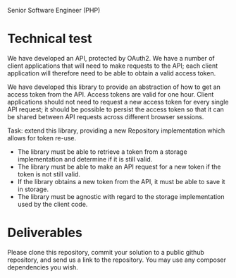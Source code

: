 Senior Software Engineer (PHP)

Technical test
==============


We have developed an API, protected by OAuth2. We have a number of client applications that will need to
make requests to the API; each client application will therefore need to be able to obtain a valid access token.

We have developed this library to provide an abstraction of how to get an access token from the API. Access tokens
are valid for one hour. Client applications should not need to request a new access token for every single API request; it should be possible to persist the access token so that it can be shared between API requests across different browser sessions.

Task: extend this library, providing a new Repository implementation which allows for token re-use.

- The library must be able to retrieve a token from a storage implementation and determine if it is still valid.
- The library must be able to make an API request for a new token if the token is not still valid.
- If the library obtains a new token from the API, it must be able to save it in storage.
- The library must be agnostic with regard to the storage implementation used by the client code.


Deliverables
============

Please clone this repository, commit your solution to a public github repository, and send us a link to the repository.
You may use any composer dependencies you wish.

